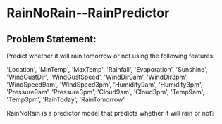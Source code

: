 # RainNoRain--RainPredictor

## Problem Statement:

Predict whether it will rain tomorrow or not using the following features:

'Location', 'MinTemp', 'MaxTemp', 'Rainfall', 'Evaporation', 'Sunshine', 'WindGustDir', 'WindGustSpeed', 'WindDir9am', 'WindDir3pm', 'WindSpeed9am', 'WindSpeed3pm', 'Humidity9am', 'Humidity3pm', 'Pressure9am', 'Pressure3pm', 'Cloud9am', 'Cloud3pm', 'Temp9am', 'Temp3pm', 'RainToday', 'RainTomorrow'.

RainNoRain is a predictor model that predicts whether it will rain or not?
